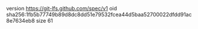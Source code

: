 version https://git-lfs.github.com/spec/v1
oid sha256:1fb5b77749b89d8dc8dd51e79532fcea44d5baa52700022dfdd91ac8e7634eb8
size 61
